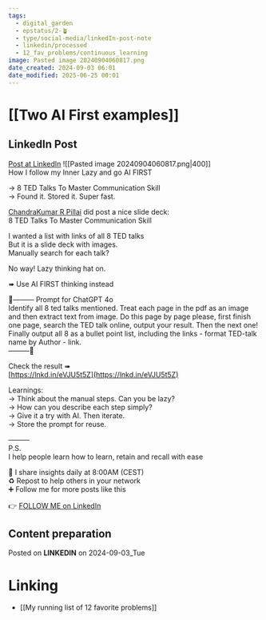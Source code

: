 ```yaml
---
tags:
  - digital_garden
  - epstatus/2-🪴
  - type/social-media/linkedIn-post-note
  - linkedin/processed
  - 12_fav_problems/continuous_learning
image: Pasted image 20240904060817.png
date_created: 2024-09-03 06:01
date_modified: 2025-06-25 00:01
---
```

# [[Two AI First examples]]

## LinkedIn Post

[Post at LinkedIn](https://www.linkedin.com/posts/sebastiankamilli_how-i-follow-my-inner-lazy-and-go-ai-first-activity-7236614130311270402-M8Dn?utm_source=share&utm_medium=member_desktop)
![[Pasted image 20240904060817.png|400]]  
How I follow my Inner Lazy and go AI FIRST  
  
→ 8 TED Talks To Master Communication Skill  
→ Found it. Stored it. Super fast.  
  
[ChandraKumar R Pillai](https://www.linkedin.com/in/chandrakumarpillai/) did post a nice slide deck:  
8 TED Talks To Master Communication Skill  
  
I wanted a list with links of all 8 TED talks  
But it is a slide deck with images.  
Manually search for each talk?  
  
No way! Lazy thinking hat on.  
  
➠ Use AI FIRST thinking instead  
  
🤖——— Prompt for ChatGPT 4o  
Identify all 8 ted talks mentioned. Treat each page in the pdf as an image and then extract text from image. Do this page by page please, first finish one page, search the TED talk online, output your result. Then the next one!  
Finally output all 8 as a bullet point list, including the links - format TED-talk name by Author - link.  
———🤖  
  
Check the result ➠  
[https://lnkd.in/eVJU5t5Z](https://lnkd.in/eVJU5t5Z)  
  
Learnings:  
→ Think about the manual steps. Can you be lazy?  
→ How can you describe each step simply?  
→ Give it a try with AI. Then iterate.  
→ Store the prompt for reuse.  

———  
P.S.  
I help people learn how to learn, retain and recall with ease  
  
🔔 I share insights daily at 8:00AM (CEST)  
♻ Repost to help others in your network  
➕ Follow me for more posts like this

👉 [FOLLOW ME on LinkedIn](https://www.linkedin.com/comm/mynetwork/discovery-see-all?usecase=PEOPLE_FOLLOWS&followMember=sebastiankamilli)

## Content preparation

Posted on **LINKEDIN** on 2024-09-03_Tue

# Linking

+ [[My running list of 12 favorite problems]]